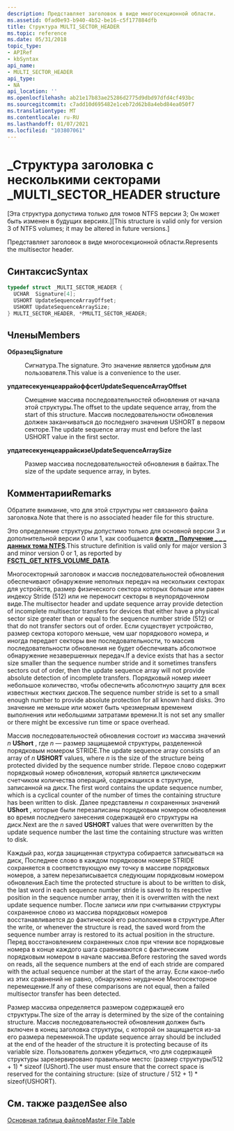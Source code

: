```yaml
---
description: Представляет заголовок в виде многосекционной области.
ms.assetid: 0fad0e93-b940-4b52-be16-c5f177884dfb
title: Структура MULTI_SECTOR_HEADER
ms.topic: reference
ms.date: 05/31/2018
topic_type:
- APIRef
- kbSyntax
api_name:
- MULTI_SECTOR_HEADER
api_type:
- NA
api_location: ''
ms.openlocfilehash: ab21e17b83ae25286d2775d9dbd97dfd4cf493bc
ms.sourcegitcommit: c7add10d695482e1ceb72d62b8a4ebd84ea050f7
ms.translationtype: MT
ms.contentlocale: ru-RU
ms.lasthandoff: 01/07/2021
ms.locfileid: "103807061"
---
```

# <a name="multi_sector_header-structure"></a><span data-ttu-id="f1697-103">\_Структура заголовка с несколькими секторами \_</span><span class="sxs-lookup"><span data-stu-id="f1697-103">MULTI\_SECTOR\_HEADER structure</span></span>

<span data-ttu-id="f1697-104">\[Эта структура допустима только для томов NTFS версии 3; Он может быть изменен в будущих версиях.\]</span><span class="sxs-lookup"><span data-stu-id="f1697-104">\[This structure is valid only for version 3 of NTFS volumes; it may be altered in future versions.\]</span></span>

<span data-ttu-id="f1697-105">Представляет заголовок в виде многосекционной области.</span><span class="sxs-lookup"><span data-stu-id="f1697-105">Represents the multisector header.</span></span>

## <a name="syntax"></a><span data-ttu-id="f1697-106">Синтаксис</span><span class="sxs-lookup"><span data-stu-id="f1697-106">Syntax</span></span>


```C++
typedef struct _MULTI_SECTOR_HEADER {
  UCHAR  Signature[4];
  USHORT UpdateSequenceArrayOffset;
  USHORT UpdateSequenceArraySize;
} MULTI_SECTOR_HEADER, *PMULTI_SECTOR_HEADER;
```



## <a name="members"></a><span data-ttu-id="f1697-107">Члены</span><span class="sxs-lookup"><span data-stu-id="f1697-107">Members</span></span>

<dl> <dt>

<span data-ttu-id="f1697-108">**Образец**</span><span class="sxs-lookup"><span data-stu-id="f1697-108">**Signature**</span></span>
</dt> <dd>

<span data-ttu-id="f1697-109">Сигнатура.</span><span class="sxs-lookup"><span data-stu-id="f1697-109">The signature.</span></span> <span data-ttu-id="f1697-110">Это значение является удобным для пользователя.</span><span class="sxs-lookup"><span data-stu-id="f1697-110">This value is a convenience to the user.</span></span>

</dd> <dt>

<span data-ttu-id="f1697-111">**упдатесекуенцеаррайоффсет**</span><span class="sxs-lookup"><span data-stu-id="f1697-111">**UpdateSequenceArrayOffset**</span></span>
</dt> <dd>

<span data-ttu-id="f1697-112">Смещение массива последовательностей обновления от начала этой структуры.</span><span class="sxs-lookup"><span data-stu-id="f1697-112">The offset to the update sequence array, from the start of this structure.</span></span> <span data-ttu-id="f1697-113">Массив последовательности обновления должен заканчиваться до последнего значения USHORT в первом секторе.</span><span class="sxs-lookup"><span data-stu-id="f1697-113">The update sequence array must end before the last USHORT value in the first sector.</span></span>

</dd> <dt>

<span data-ttu-id="f1697-114">**упдатесекуенцеаррайсизе**</span><span class="sxs-lookup"><span data-stu-id="f1697-114">**UpdateSequenceArraySize**</span></span>
</dt> <dd>

<span data-ttu-id="f1697-115">Размер массива последовательностей обновления в байтах.</span><span class="sxs-lookup"><span data-stu-id="f1697-115">The size of the update sequence array, in bytes.</span></span>

</dd> </dl>

## <a name="remarks"></a><span data-ttu-id="f1697-116">Комментарии</span><span class="sxs-lookup"><span data-stu-id="f1697-116">Remarks</span></span>

<span data-ttu-id="f1697-117">Обратите внимание, что для этой структуры нет связанного файла заголовка.</span><span class="sxs-lookup"><span data-stu-id="f1697-117">Note that there is no associated header file for this structure.</span></span>

<span data-ttu-id="f1697-118">Это определение структуры допустимо только для основной версии 3 и дополнительной версии 0 или 1, как сообщается [**фсктл \_ Получение \_ \_ \_ данных тома NTFS**](/windows/win32/api/winioctl/ni-winioctl-fsctl_get_ntfs_volume_data).</span><span class="sxs-lookup"><span data-stu-id="f1697-118">This structure definition is valid only for major version 3 and minor version 0 or 1, as reported by [**FSCTL\_GET\_NTFS\_VOLUME\_DATA**](/windows/win32/api/winioctl/ni-winioctl-fsctl_get_ntfs_volume_data).</span></span>

<span data-ttu-id="f1697-119">Многосекторный заголовок и массив последовательностей обновления обеспечивают обнаружение неполных передач на нескольких секторах для устройств, размер физического сектора которых больше или равен индексу Stride (512) или не переносит секторы в неупорядоченном виде.</span><span class="sxs-lookup"><span data-stu-id="f1697-119">The multisector header and update sequence array provide detection of incomplete multisector transfers for devices that either have a physical sector size greater than or equal to the sequence number stride (512) or that do not transfer sectors out of order.</span></span> <span data-ttu-id="f1697-120">Если существует устройство, размер сектора которого меньше, чем шаг порядкового номера, и иногда передает секторы вне последовательности, то массив последовательности обновления не будет обеспечивать абсолютное обнаружение незавершенных передач.</span><span class="sxs-lookup"><span data-stu-id="f1697-120">If a device exists that has a sector size smaller than the sequence number stride and it sometimes transfers sectors out of order, then the update sequence array will not provide absolute detection of incomplete transfers.</span></span> <span data-ttu-id="f1697-121">Порядковый номер имеет небольшое количество, чтобы обеспечить абсолютную защиту для всех известных жестких дисков.</span><span class="sxs-lookup"><span data-stu-id="f1697-121">The sequence number stride is set to a small enough number to provide absolute protection for all known hard disks.</span></span> <span data-ttu-id="f1697-122">Это значение не меньше или может быть чрезмерным временем выполнения или небольшими затратами времени.</span><span class="sxs-lookup"><span data-stu-id="f1697-122">It is not set any smaller or there might be excessive run time or space overhead.</span></span>

<span data-ttu-id="f1697-123">Массив последовательностей обновления состоит из массива значений *n* **UShort** , где *n* — размер защищаемой структуры, разделенной порядковым номером STRIDE.</span><span class="sxs-lookup"><span data-stu-id="f1697-123">The update sequence array consists of an array of *n* **USHORT** values, where *n* is the size of the structure being protected divided by the sequence number stride.</span></span> <span data-ttu-id="f1697-124">Первое слово содержит порядковый номер обновления, который является циклическим счетчиком количества операций, содержащихся в структуре, записанной на диск.</span><span class="sxs-lookup"><span data-stu-id="f1697-124">The first word contains the update sequence number, which is a cyclical counter of the number of times the containing structure has been written to disk.</span></span> <span data-ttu-id="f1697-125">Далее представлены *n* сохраненных значений **UShort** , которые были перезаписаны порядковым номером обновления во время последнего занесения содержащей его структуры на диск.</span><span class="sxs-lookup"><span data-stu-id="f1697-125">Next are the *n* saved **USHORT** values that were overwritten by the update sequence number the last time the containing structure was written to disk.</span></span>

<span data-ttu-id="f1697-126">Каждый раз, когда защищенная структура собирается записываться на диск, Последнее слово в каждом порядковом номере STRIDE сохраняется в соответствующую ему точку в массиве порядковых номеров, а затем перезаписывается следующим порядковым номером обновления.</span><span class="sxs-lookup"><span data-stu-id="f1697-126">Each time the protected structure is about to be written to disk, the last word in each sequence number stride is saved to its respective position in the sequence number array, then it is overwritten with the next update sequence number.</span></span> <span data-ttu-id="f1697-127">После записи или при считывании структуры сохраненное слово из массива порядковых номеров восстанавливается до фактической его расположения в структуре.</span><span class="sxs-lookup"><span data-stu-id="f1697-127">After the write, or whenever the structure is read, the saved word from the sequence number array is restored to its actual position in the structure.</span></span> <span data-ttu-id="f1697-128">Перед восстановлением сохраненных слов при чтении все порядковые номера в конце каждого шага сравниваются с фактическим порядковым номером в начале массива.</span><span class="sxs-lookup"><span data-stu-id="f1697-128">Before restoring the saved words on reads, all the sequence numbers at the end of each stride are compared with the actual sequence number at the start of the array.</span></span> <span data-ttu-id="f1697-129">Если какое-либо из этих сравнений не равно, обнаружено неудачное Многосекторное перемещение.</span><span class="sxs-lookup"><span data-stu-id="f1697-129">If any of these comparisons are not equal, then a failed multisector transfer has been detected.</span></span>

<span data-ttu-id="f1697-130">Размер массива определяется размером содержащей его структуры.</span><span class="sxs-lookup"><span data-stu-id="f1697-130">The size of the array is determined by the size of the containing structure.</span></span> <span data-ttu-id="f1697-131">Массив последовательностей обновления должен быть включен в конец заголовка структуры, с которой он защищается из-за его размера переменной.</span><span class="sxs-lookup"><span data-stu-id="f1697-131">The update sequence array should be included at the end of the header of the structure it is protecting because of its variable size.</span></span> <span data-ttu-id="f1697-132">Пользователь должен убедиться, что для содержащей структуры зарезервировано правильное место: (размер структуры/512 + 1) \* sizeof (UShort).</span><span class="sxs-lookup"><span data-stu-id="f1697-132">The user must ensure that the correct space is reserved for the containing structure: (size of structure / 512 + 1) \* sizeof(USHORT).</span></span>

## <a name="see-also"></a><span data-ttu-id="f1697-133">См. также раздел</span><span class="sxs-lookup"><span data-stu-id="f1697-133">See also</span></span>

<dl> <dt>

[<span data-ttu-id="f1697-134">Основная таблица файлов</span><span class="sxs-lookup"><span data-stu-id="f1697-134">Master File Table</span></span>](master-file-table.md)
</dt> </dl>

 

 
